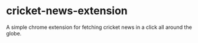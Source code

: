 # cricket-news-extension
A simple chrome extension for fetching cricket news in a click all around the globe.
